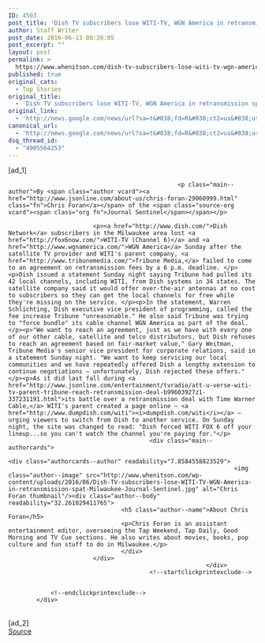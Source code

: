 ```yaml
---
ID: 4503
post_title: 'Dish TV subscribers lose WITI-TV, WGN America in retransmission spat &#8211; Milwaukee Journal Sentinel'
author: Staff Writer
post_date: 2016-06-13 00:26:05
post_excerpt: ""
layout: post
permalink: >
  https://www.whenitson.com/dish-tv-subscribers-lose-witi-tv-wgn-america-in-retransmission-spat-milwaukee-journal-sentinel/
published: true
original_cats:
  - Top Stories
original_title:
  - 'Dish TV subscribers lose WITI-TV, WGN America in retransmission spat - Milwaukee Journal Sentinel'
original_link:
  - 'http://news.google.com/news/url?sa=t&#038;fd=R&#038;ct2=us&#038;usg=AFQjCNHbP6H82OFkUHHf0e2cs7dQJhlKWw&#038;clid=c3a7d30bb8a4878e06b80cf16b898331&#038;cid=52779131700371&#038;ei=nP1dV5C1MqSqwAG1z5sw&#038;url=http://www.jsonline.com/entertainment/tvradio/dish-tv-subscribers-lose-witi-tv-wgn-america-in-retransmission-spat-b99742911z1-382633861.html'
canonical_url:
  - 'http://news.google.com/news/url?sa=t&#038;fd=R&#038;ct2=us&#038;usg=AFQjCNHbP6H82OFkUHHf0e2cs7dQJhlKWw&#038;clid=c3a7d30bb8a4878e06b80cf16b898331&#038;cid=52779131700371&#038;ei=nP1dV5C1MqSqwAG1z5sw&#038;url=http://www.jsonline.com/entertainment/tvradio/dish-tv-subscribers-lose-witi-tv-wgn-america-in-retransmission-spat-b99742911z1-382633861.html'
dsq_thread_id:
  - "4905564253"
---
```

 [ad_1]
<br><div readability="64.008673469388">
                
                                                    <p class="main--author">By <span class="author vcard"><a href="http://www.jsonline.com/about-us/chris-foran-29060999.html" class="fn">Chris Foran</a></span> of the <span class="source-org vcard"><span class="org fn">Journal Sentinel</span></span></p>
                            
                            <p><a href="http://www.dish.com/">Dish Network</a> subscribers in the Milwaukee area lost <a href="http://fox6now.com/">WITI-TV (Channel 6)</a> and <a href="http://www.wgnamerica.com/">WGN America</a> Sunday after the satellite TV provider and WITI's parent company, <a href="http://www.tribunemedia.com/">Tribune Media,</a> failed to come to an agreement on retransmission fees by a 6 p.m. deadline. </p><p>Dish issued a statement Sunday night saying Tribune had pulled its 42 local channels, including WITI, from Dish systems in 34 states. The satellite company said it would offer over-the-air antennas at no cost to subscribers so they can get the local channels for free while they're missing on the service. </p><p>In the statement, Warren Schlichting, Dish executive vice president of programming, called the fee increase Tribune "unreasonable." He also said Tribune was trying to "force bundle" its cable channel WGN America as part of the deal. </p><p>"We want to reach an agreement, just as we have with every one of our other cable, satellite and telco distributors, but Dish refuses to reach an agreement based on fair-market value," Gary Weitman, Tribune Media's senior vice president for corporate relations, said in a statement Sunday night. "We want to keep servicing our local communities and we have repeatedly offered Dish a lengthy extension to continue negotiations — unfortunately, Dish rejected these offers."</p><p>As it did last fall during <a href="http://www.jsonline.com/entertainment/tvradio/att-u-verse-witi-tv-parent-tribune-reach-retransmission-deal-b99603927z1-337231191.html">its battle over a retransmission deal with Time Warner Cable,</a> WITI's parent created a page online — <a href="http://www.dumpdish.com/witi"><i>dumpdish.com/witi</i></a> — urging viewers to switch from Dish to another service. On Sunday night, the site was changed to read: "Dish forced WITI FOX 6 off your lineup...so you can't watch the channel you're paying for."</p>
                                            <div class="main--authorcards">
                                                                        <div class="authorcards--author" readability="7.8584558823529">
                                                                    <img class="author--image" src="http://www.whenitson.com/wp-content/uploads/2016/06/Dish-TV-subscribers-lose-WITI-TV-WGN-America-in-retransmission-spat-Milwaukee-Journal-Sentinel.jpg" alt="Chris Foran thumbnail"/><div class="author--body" readability="32.261029411765">
                                    <h5 class="author--name">About Chris Foran</h5>
                                    <p>Chris Foran is an assistant entertainment editor, overseeing the Tap Weekend, Tap Daily, Good Morning and TV Cue sections. He also writes about movies, books, pop culture and fun stuff to do in Milwaukee.</p>
                                    </div>
                            </div>
                                                            </div>
                                            <!--startclickprintexclude-->
        
        	    
                <!--endclickprintexclude-->
            </div>
<br>[ad_2]
<br><a href="http://news.google.com/news/url?sa=t&#038;fd=R&#038;ct2=us&#038;usg=AFQjCNHbP6H82OFkUHHf0e2cs7dQJhlKWw&#038;clid=c3a7d30bb8a4878e06b80cf16b898331&#038;cid=52779131700371&#038;ei=nP1dV5C1MqSqwAG1z5sw&#038;url=http://www.jsonline.com/entertainment/tvradio/dish-tv-subscribers-lose-witi-tv-wgn-america-in-retransmission-spat-b99742911z1-382633861.html">Source </a>